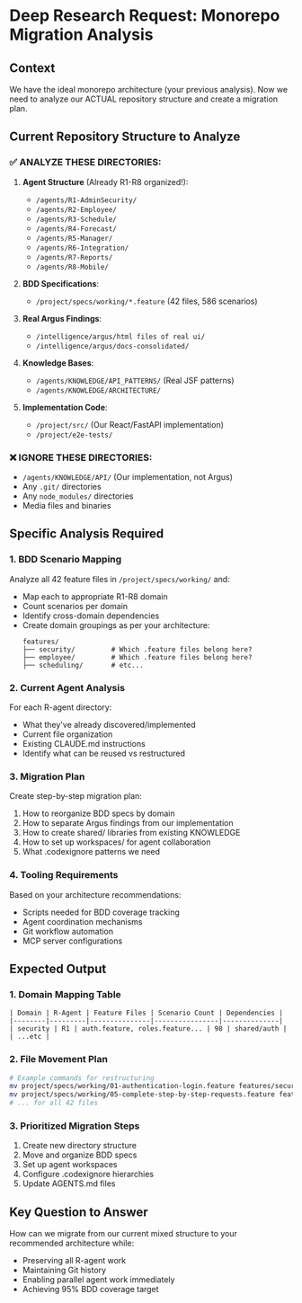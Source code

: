 # Deep Research Request: Monorepo Migration Analysis

## Context
We have the ideal monorepo architecture (your previous analysis). Now we need to analyze our ACTUAL repository structure and create a migration plan.

## Current Repository Structure to Analyze

### ✅ ANALYZE THESE DIRECTORIES:

1. **Agent Structure** (Already R1-R8 organized!):
   - `/agents/R1-AdminSecurity/`
   - `/agents/R2-Employee/`
   - `/agents/R3-Schedule/`
   - `/agents/R4-Forecast/`
   - `/agents/R5-Manager/`
   - `/agents/R6-Integration/`
   - `/agents/R7-Reports/`
   - `/agents/R8-Mobile/`

2. **BDD Specifications**:
   - `/project/specs/working/*.feature` (42 files, 586 scenarios)

3. **Real Argus Findings**:
   - `/intelligence/argus/html files of real ui/`
   - `/intelligence/argus/docs-consolidated/`
   
4. **Knowledge Bases**:
   - `/agents/KNOWLEDGE/API_PATTERNS/` (Real JSF patterns)
   - `/agents/KNOWLEDGE/ARCHITECTURE/`

5. **Implementation Code**:
   - `/project/src/` (Our React/FastAPI implementation)
   - `/project/e2e-tests/`

### ❌ IGNORE THESE DIRECTORIES:
- `/agents/KNOWLEDGE/API/` (Our implementation, not Argus)
- Any `.git/` directories
- Any `node_modules/` directories
- Media files and binaries

## Specific Analysis Required

### 1. BDD Scenario Mapping
Analyze all 42 feature files in `/project/specs/working/` and:
- Map each to appropriate R1-R8 domain
- Count scenarios per domain
- Identify cross-domain dependencies
- Create domain groupings as per your architecture:
  ```
  features/
  ├── security/         # Which .feature files belong here?
  ├── employee/         # Which .feature files belong here?
  ├── scheduling/       # etc...
  ```

### 2. Current Agent Analysis
For each R-agent directory:
- What they've already discovered/implemented
- Current file organization
- Existing CLAUDE.md instructions
- Identify what can be reused vs restructured

### 3. Migration Plan
Create step-by-step migration plan:
1. How to reorganize BDD specs by domain
2. How to separate Argus findings from our implementation
3. How to create shared/ libraries from existing KNOWLEDGE
4. How to set up workspaces/ for agent collaboration
5. What .codexignore patterns we need

### 4. Tooling Requirements
Based on your architecture recommendations:
- Scripts needed for BDD coverage tracking
- Agent coordination mechanisms
- Git workflow automation
- MCP server configurations

## Expected Output

### 1. Domain Mapping Table
```
| Domain | R-Agent | Feature Files | Scenario Count | Dependencies |
|--------|---------|---------------|----------------|--------------|
| security | R1 | auth.feature, roles.feature... | 98 | shared/auth |
| ...etc |
```

### 2. File Movement Plan
```bash
# Example commands for restructuring
mv project/specs/working/01-authentication-login.feature features/security/
mv project/specs/working/05-complete-step-by-step-requests.feature features/employee/
# ... for all 42 files
```

### 3. Prioritized Migration Steps
1. Create new directory structure
2. Move and organize BDD specs
3. Set up agent workspaces
4. Configure .codexignore hierarchies
5. Update AGENTS.md files

## Key Question to Answer
How can we migrate from our current mixed structure to your recommended architecture while:
- Preserving all R-agent work
- Maintaining Git history
- Enabling parallel agent work immediately
- Achieving 95% BDD coverage target